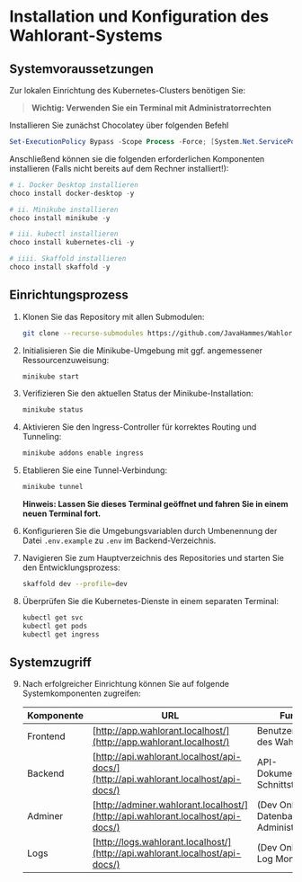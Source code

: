 # Installation und Konfiguration des Wahlorant-Systems

## Systemvoraussetzungen

Zur lokalen Einrichtung des Kubernetes-Clusters benötigen Sie:

> **Wichtig: Verwenden Sie ein Terminal mit Administratorrechten**

Installieren Sie zunächst Chocolatey über folgenden Befehl

```powershell
Set-ExecutionPolicy Bypass -Scope Process -Force; [System.Net.ServicePointManager]::SecurityProtocol = [System.Net.ServicePointManager]::SecurityProtocol -bor 3072; iex ((New-Object System.Net.WebClient).DownloadString('https://community.chocolatey.org/install.ps1'))
```

Anschließend können sie die folgenden erforderlichen Komponenten installieren (Falls nicht bereits auf dem Rechner installiert!):

```powershell
# i. Docker Desktop installieren
choco install docker-desktop -y

# ii. Minikube installieren
choco install minikube -y

# iii. kubectl installieren
choco install kubernetes-cli -y

# iiii. Skaffold installieren
choco install skaffold -y
```

## Einrichtungsprozess

1. Klonen Sie das Repository mit allen Submodulen:
   ```bash
   git clone --recurse-submodules https://github.com/JavaHammes/Wahlorant.git
   ```

2. Initialisieren Sie die Minikube-Umgebung mit ggf. angemessener Ressourcenzuweisung:
   ```bash
   minikube start 
   ```

3. Verifizieren Sie den aktuellen Status der Minikube-Installation:
   ```bash
   minikube status
   ```

4. Aktivieren Sie den Ingress-Controller für korrektes Routing und Tunneling:
   ```bash
   minikube addons enable ingress
   ```

5. Etablieren Sie eine Tunnel-Verbindung:
   ```bash
   minikube tunnel
   ```
   **Hinweis: Lassen Sie dieses Terminal geöffnet und fahren Sie in einem neuen Terminal fort.**

6. Konfigurieren Sie die Umgebungsvariablen durch Umbenennung der Datei `.env.example` zu `.env` im Backend-Verzeichnis.

7. Navigieren Sie zum Hauptverzeichnis des Repositories und starten Sie den Entwicklungsprozess:
   ```bash
   skaffold dev --profile=dev
   ```

8. Überprüfen Sie die Kubernetes-Dienste in einem separaten Terminal:
   ```bash
   kubectl get svc 
   kubectl get pods 
   kubectl get ingress
   ```

## Systemzugriff

9. Nach erfolgreicher Einrichtung können Sie auf folgende Systemkomponenten zugreifen:

   | Komponente | URL | Funktion                             |
   |------------|-----|--------------------------------------|
   | Frontend   | [http://app.wahlorant.localhost/](http://app.wahlorant.localhost/) | Benutzeroberfläche des Wahlsystems   |
   | Backend    | [http://api.wahlorant.localhost/api-docs/](http://api.wahlorant.localhost/api-docs/) | API-Dokumentation und Schnittstellen |
   | Adminer    | [http://adminer.wahlorant.localhost/](http://api.wahlorant.localhost/api-docs/) | (Dev Only) Datenbank Administration  |
   | Logs    | [http://logs.wahlorant.localhost/](http://api.wahlorant.localhost/api-docs/) | (Dev Only) API-Log Monitoring  |
